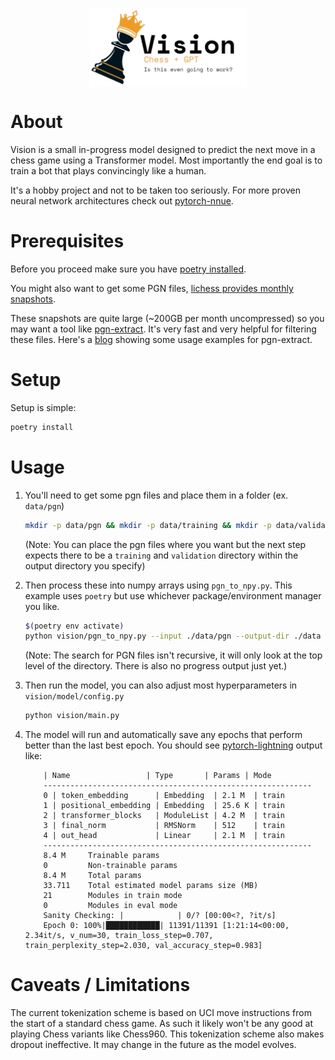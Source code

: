 <img src="./extra/vision-logo.png" alt="Vision Chess Logo" width=300 style="display:block; margin: auto; width: 50%"></img>

# About
Vision is a small in-progress model designed to predict the next move in a chess game using a Transformer model. Most importantly the end goal is to train a bot that plays convincingly like a human.

It's a hobby project and not to be taken too seriously. For more proven neural network architectures check out [pytorch-nnue](https://official-stockfish.github.io/docs/nnue-pytorch-wiki/docs/nnue.html). 

# Prerequisites
Before you proceed make sure you have [poetry installed](https://python-poetry.org/docs/#installation).

You might also want to get some PGN files, [lichess provides monthly snapshots](https://database.lichess.org/).

These snapshots are quite large (~200GB per month uncompressed) so you may want a tool like [pgn-extract](https://www.cs.kent.ac.uk/people/staff/djb/pgn-extract/). It's very fast and very helpful for filtering these files. Here's a [blog](https://bigeatie.com/posts/pgn-extract/) showing some usage examples for pgn-extract. 

# Setup
Setup is simple:

```bash
poetry install
```

# Usage
1. You'll need to get some pgn files and place them in a folder (ex. `data/pgn`)

    ```bash
    mkdir -p data/pgn && mkdir -p data/training && mkdir -p data/validation
    ```
    (Note: You can place the pgn files where you want but the next step expects there to be a `training` and `validation` directory within the output directory you specify)

2. Then process these into numpy arrays using `pgn_to_npy.py`. This example uses `poetry` but use whichever package/environment manager you like.

    ```bash
    $(poetry env activate)
    python vision/pgn_to_npy.py --input ./data/pgn --output-dir ./data
    ```
    (Note: The search for PGN files isn't recursive, it will only look at the top level of the directory. There is also no progress output just yet.)
    

3. Then run the model, you can also adjust most hyperparameters in `vision/model/config.py`

    ```bash
    python vision/main.py
    ```

4. The model will run and automatically save any epochs that perform better than the last best epoch. You should see [pytorch-lightning](https://lightning.ai/) output like:

    ```text
        | Name                 | Type       | Params | Mode 
        ------------------------------------------------------------
        0 | token_embedding      | Embedding  | 2.1 M  | train
        1 | positional_embedding | Embedding  | 25.6 K | train
        2 | transformer_blocks   | ModuleList | 4.2 M  | train
        3 | final_norm           | RMSNorm    | 512    | train
        4 | out_head             | Linear     | 2.1 M  | train
        ------------------------------------------------------------
        8.4 M     Trainable params
        0         Non-trainable params
        8.4 M     Total params
        33.711    Total estimated model params size (MB)
        21        Modules in train mode
        0         Modules in eval mode
        Sanity Checking: |            | 0/? [00:00<?, ?it/s]
        Epoch 0: 100%|████████████| 11391/11391 [1:21:14<00:00,  2.34it/s, v_num=30, train_loss_step=0.707, train_perplexity_step=2.030, val_accuracy_step=0.983]
    ```

# Caveats / Limitations

The current tokenization scheme is based on UCI move instructions from the start of a standard chess game. As such it likely won't be any good at playing Chess variants like Chess960. This tokenization scheme also makes dropout ineffective. It may change in the future as the model evolves.